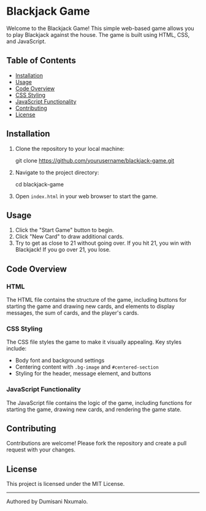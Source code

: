 # Blackjack Game

Welcome to the Blackjack Game! This simple web-based game allows you to play Blackjack against the house. The game is built using HTML, CSS, and JavaScript.

## Table of Contents

- [Installation](#installation)
- [Usage](#usage)
- [Code Overview](#code-overview)
- [CSS Styling](#css-styling)
- [JavaScript Functionality](#javascript-functionality)
- [Contributing](#contributing)
- [License](#license)

## Installation

1. Clone the repository to your local machine:
   
    git clone https://github.com/yourusername/blackjack-game.git
  
2. Navigate to the project directory:
    
    cd blackjack-game
  
3. Open `index.html` in your web browser to start the game.

## Usage

1. Click the "Start Game" button to begin.
2. Click "New Card" to draw additional cards.
3. Try to get as close to 21 without going over. If you hit 21, you win with Blackjack! If you go over 21, you lose.

## Code Overview

### HTML

The HTML file contains the structure of the game, including buttons for starting the game and drawing new cards, and elements to display messages, the sum of cards, and the player's cards.

### CSS Styling

The CSS file styles the game to make it visually appealing. Key styles include:

- Body font and background settings
- Centering content with `.bg-image` and `#centered-section`
- Styling for the header, message element, and buttons

### JavaScript Functionality

The JavaScript file contains the logic of the game, including functions for starting the game, drawing new cards, and rendering the game state.



## Contributing

Contributions are welcome! Please fork the repository and create a pull request with your changes.

## License

This project is licensed under the MIT License.

---

Authored by Dumisani Nxumalo.
